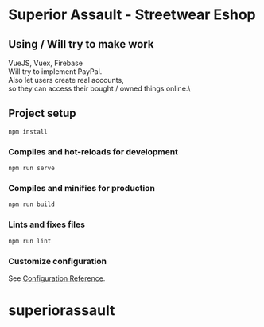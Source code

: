 # Superior Assault - Streetwear Eshop

## Using / Will try to make work
VueJS, Vuex, Firebase\
Will try to implement PayPal.\
Also let users create real accounts,\
so they can access their bought / owned things online.\

## Project setup
```
npm install
```

### Compiles and hot-reloads for development
```
npm run serve
```

### Compiles and minifies for production
```
npm run build
```

### Lints and fixes files
```
npm run lint
```

### Customize configuration
See [Configuration Reference](https://cli.vuejs.org/config/).
# superiorassault
